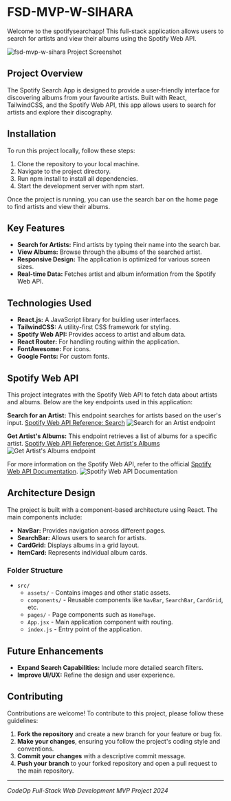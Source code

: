 # FSD-MVP-W-SIHARA

Welcome to the spotifysearchapp! This full-stack application allows users to search for artists and view their albums using the Spotify Web API.

![fsd-mvp-w-sihara Project Screenshot](https://github.com/w-sihara/fsd-mvp-w-sihara/blob/main/src/assets/images/fsd-mvp-w-sihara-project-screenshot.png)

## Project Overview

The Spotify Search App is designed to provide a user-friendly interface for discovering albums from your favourite artists. Built with React, TailwindCSS, and the Spotify Web API, this app allows users to search for artists and explore their discography.

## Installation

To run this project locally, follow these steps:

1. Clone the repository to your local machine.
2. Navigate to the project directory.
3. Run npm install to install all dependencies.
4. Start the development server with npm start.

Once the project is running, you can use the search bar on the home page to find artists and view their albums.

## Key Features

- **Search for Artists:** Find artists by typing their name into the search bar.
- **View Albums:** Browse through the albums of the searched artist.
- **Responsive Design:** The application is optimized for various screen sizes.
- **Real-time Data:** Fetches artist and album information from the Spotify Web API.

## Technologies Used

- **React.js:** A JavaScript library for building user interfaces.
- **TailwindCSS:** A utility-first CSS framework for styling.
- **Spotify Web API:** Provides access to artist and album data.
- **React Router:** For handling routing within the application.
- **FontAwesome:** For icons.
- **Google Fonts:** For custom fonts.

## Spotify Web API

This project integrates with the Spotify Web API to fetch data about artists and albums. Below are the key endpoints used in this application:

**Search for an Artist:** This endpoint searches for artists based on the user's input.
[Spotify Web API Reference: Search](https://developer.spotify.com/documentation/web-api/reference/search)
![Search for an Artist endpoint](https://github.com/w-sihara/fsd-mvp-w-sihara/blob/main/src/assets/images/artist-search-endpoint-screenshot.png)

**Get Artist's Albums:** This endpoint retrieves a list of albums for a specific artist.
[Spotify Web API Reference: Get Artist's Albums](https://developer.spotify.com/documentation/web-api/reference/get-an-artists-albums)
![Get Artist's Albums endpoint](https://github.com/w-sihara/fsd-mvp-w-sihara/blob/main/src/assets/images/artist-albums-endpoint-screenshot.png)

For more information on the Spotify Web API, refer to the official [Spotify Web API Documentation](https://developer.spotify.com/documentation/web-api/).
![Spotify Web API Documentation](https://github.com/w-sihara/fsd-mvp-w-sihara/blob/main/src/assets/images/spotify-web-api-screenshot.png)

## Architecture Design

The project is built with a component-based architecture using React. The main components include:

- **NavBar:** Provides navigation across different pages.
- **SearchBar:** Allows users to search for artists.
- **CardGrid:** Displays albums in a grid layout.
- **ItemCard:** Represents individual album cards.

### Folder Structure

- `src/`
  - `assets/` - Contains images and other static assets.
  - `components/` - Reusable components like `NavBar`, `SearchBar`, `CardGrid`, etc.
  - `pages/` - Page components such as `HomePage`.
  - `App.jsx` - Main application component with routing.
  - `index.js` - Entry point of the application.

## Future Enhancements

- **Expand Search Capabilities:** Include more detailed search filters.
- **Improve UI/UX:** Refine the design and user experience.

## Contributing

Contributions are welcome! To contribute to this project, please follow these guidelines:

1. **Fork the repository** and create a new branch for your feature or bug fix.
2. **Make your changes**, ensuring you follow the project's coding style and conventions.
3. **Commit your changes** with a descriptive commit message.
4. **Push your branch** to your forked repository and open a pull request to the main repository.

___
_CodeOp Full-Stack Web Development MVP Project 2024_
